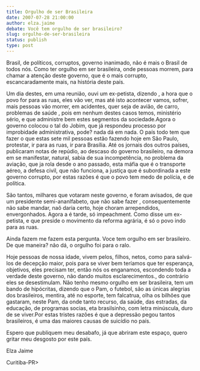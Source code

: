```yaml
---
title: Orgulho de ser Brasileira
date: 2007-07-28 21:00:00
author: elza.jaime
debate: Você tem orgulho de ser brasileiro?
slug: orgulho-de-ser-brasileira
status: publish 
type: post
---
```


  

Brasil, de políticos, corruptos, governo inanimado, não é mais o Brasil de todos nós. Como ter orgulho em ser brasileira, onde pessoas morrem, para chamar a atenção deste governo, que é o mais corrupto, escancaradamente mais, na história deste país.  

Um dia destes, em uma reunião, ouvi um ex-petista, dizendo , a hora que o povo for para as ruas, eles vão ver, mas até isto acontecer vamos, sofrer, mais pessoas vão morrer, em acidentes, quer seja de avião, de carro, problemas de saúde , pois em nenhum destes casos temos, ministério sério, e que administre bem estes segmentos da sociedade.Agora o governo colocou o tal do Jobim, que já respondeu processo por improbidade administrativa, pode? nada dá em nada. O país todo tem que fazer o que estas sete mil pessoas estão fazendo hoje em São Paulo, protestar, ir para as ruas, ir para Brasília. Até os jornais dos outros países, publicaram notas de repúdio, ao descaso do governo brasileiro, na demora em se manifestar, natural, sabia de sua incompetência, no problema da aviação, que ja rola desde o ano passado, esta máfia que é o transporte aéreo, a defesa civil, que não funciona, a justiça que é subordinada a este governo corrupto, por estas razões é que o povo tem medo de polícia, e de política.  

São tantos, milhares que votaram neste governo, e foram avisados, de que um presidente semi-ananlfabeto, que não sabe fazer , consequentemente não sabe mandar, naõ daria certo, hoje choram arrependidos, envergonhados. Agora a é tarde, só impeachment. Como disse um ex- petista, e que preside o movimento da reforma agrária, é só o povo indo para as ruas.  

Ainda fazem me fazem esta pergunta. Voce tem orgulho em ser brasileiro. De que maneira? não dá, o orgulho foi para o ralo.  

 Hoje pessoas de nossa idade, vivem pelos, filhos, netos, como para salvá-los de decepção maior, pois para se viver bem teríamos que ter esperança, objetivos, eles precisam ter, então nós os enganamos, escondendo toda a verdade deste governo, não dando muitos esclarecimentos., do contrário eles se desestimulam. Não tenho mesmo orgulho em ser brasileira, tem um bando de hipócritas, dizendo que o Pam, o futebol, são as únicas alegrias dos brasileiros, mentira, até no esporte, tem falcatrua, olha os bilhões que gastaram, neste Pam, da onde tanto recurso, da saúde, das estradas, da educação, de programas socias, eta brasilsinho, com letra minúscula, duro de se viver.Por estas tristes razões é que a depressão pegou tantos brasileiros, é uma das maiores causas de suicídio no país.   

 Espero que publiquem meu desabafo, já que abriram este espaço, quero gritar meu desgosto por este país.  

 Elza Jaime  

Curitiba-PR>
